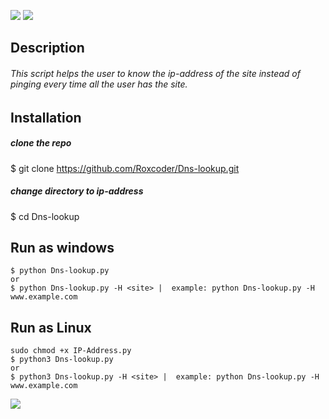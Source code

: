 <p align=center>

<a target="_blank" href="https://www.python.org/downloads/" title="Python version"><img src="https://img.shields.io/badge/python-%3E=_3.6-green.svg"></a>
<a target="_blank" href="https://twitter.com/saudalminqah" title="My profile on twitter"><img src="https://img.shields.io/twitter/url/http/shields.io.svg?style=social"></a>

</p>

## Description

###### This script helps the user to know the ip-address of the site instead of pinging every time all the user has the site.

## Installation 

##### clone the repo
$ git clone https://github.com/Roxcoder/Dns-lookup.git

##### change directory to ip-address
$ cd Dns-lookup

## Run as windows

```
$ python Dns-lookup.py
or 
$ python Dns-lookup.py -H <site> |  example: python Dns-lookup.py -H www.example.com
```

## Run as Linux
```
sudo chmod +x IP-Address.py
$ python3 Dns-lookup.py
or 
$ python3 Dns-lookup.py -H <site> |  example: python Dns-lookup.py -H www.example.com
```

<img src="https://raw.githubusercontent.com/Roxcoder/Dns-lookup/main/Capture.png" alte=Capture>
